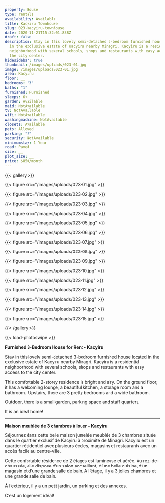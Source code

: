 ```yaml
---
property: House
type: rentals
availability: Available
title: Kacyiru Townhouse
slug: 023-kacyiru-townhouse
date: 2020-11-21T15:32:01.838Z
draft: false
description: Stay in this lovely semi-detached 3-bedroom furnished house located
  in the exclusive estate of Kacyiru nearby Minagri. Kacyiru is a residential
  neighborhood with several schools, shops and restaurants with easy access to
  the city center.
hidesidebar: true
thumbnail: /images/uploads/023-01.jpg
image: /images/uploads/023-01.jpg
area: Kacyiru
floor: __
bedrooms: "3"
baths: "1"
furnished: Furnished
sleeps: 6+
garden: Available
maid: NotAvailable
tv: NotAvailable
wifi: NotAvailable
washingmachine: NotAvailable
closets: Available
pets: Allowed
parking: "2"
security: NotAvailable
minimumstay: 1 Year
road: Paved
size: __
plot_size: __
price: $850/month
---
```

{{< gallery >}}

{{< figure src="/images/uploads/023-01.jpg" >}}

{{< figure src="/images/uploads/023-02.jpg" >}}

{{< figure src="/images/uploads/023-03.jpg" >}}

{{< figure src="/images/uploads/023-04.jpg" >}}

{{< figure src="/images/uploads/023-05.jpg" >}}

{{< figure src="/images/uploads/023-06.jpg" >}}

{{< figure src="/images/uploads/023-07.jpg" >}}

{{< figure src="/images/uploads/023-08.jpg" >}}

{{< figure src="/images/uploads/023-09.jpg" >}}

{{< figure src="/images/uploads/023-10.jpg" >}}

{{< figure src="/images/uploads/023-11.jpg" >}}

{{< figure src="/images/uploads/023-12.jpg" >}}

{{< figure src="/images/uploads/023-13.jpg" >}}

{{< figure src="/images/uploads/023-14.jpg" >}}

{{< figure src="/images/uploads/023-15.jpg" >}}

{{< /gallery >}}

{{< load-photoswipe >}}

**Furnished 3-Bedroom House for Rent - Kacyiru**

Stay in this lovely semi-detached 3-bedroom furnished house located in the exclusive estate of Kacyiru nearby Minagri. Kacyiru is a residential neighborhood with several schools, shops and restaurants with easy access to the city center.

This comfortable 2-storey residence is bright and airy. On the ground floor, it has a welcoming lounge, a beautiful kitchen, a storage room and a bathroom.  Upstairs, there are 3 pretty bedrooms and a wide bathroom. 

Outdoor, there is a small garden, parking space and staff quarters.

It is an ideal home!

---

**Maison meublée de 3 chambres à louer - Kacyiru**

Séjournez dans cette belle maison jumelée meublée de 3 chambres située dans le quartier exclusif de Kacyiru à proximité de Minagri. Kacyiru est un quartier résidentiel avec plusieurs écoles, magasins et restaurants avec un accès facile au centre-ville.

Cette confortable résidence de 2 étages est lumineuse et aérée. Au rez-de-chaussée, elle dispose d’un salon accueillant, d’une belle cuisine, d’un magasin et d’une grande salle de bain. A l’étage, il y a 3 jolies chambres et une grande salle de bain. 

À l’extérieur, il y a un petit jardin, un parking et des annexes.

C’est un logement idéal!